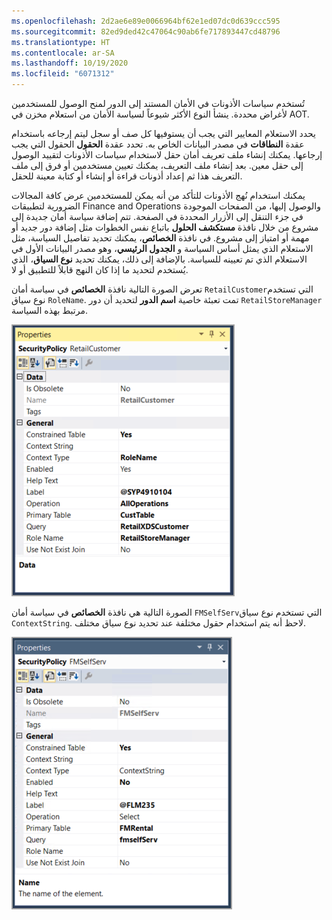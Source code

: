 ```yaml
---
ms.openlocfilehash: 2d2ae6e89e0066964bf62e1ed07dc0d639ccc595
ms.sourcegitcommit: 82ed9ded42c47064c90ab6fe717893447cd48796
ms.translationtype: HT
ms.contentlocale: ar-SA
ms.lasthandoff: 10/19/2020
ms.locfileid: "6071312"
---
```

تُستخدم سياسات الأذونات في الأمان المستند إلى الدور لمنح الوصول للمستخدمين لأغراض محددة. ينشأ النوع الأكثر شيوعاً لسياسة الأمان من استعلام مخزن في AOT.

يحدد الاستعلام المعايير التي يجب أن يستوفيها كل صف أو سجل ليتم إرجاعه باستخدام عقدة **النطاقات** في مصدر البيانات الخاص به. تحدد عقدة **الحقول** الحقول التي يجب إرجاعها. يمكنك إنشاء ملف تعريف أمان حقل لاستخدام سياسات الأذونات لتقييد الوصول إلى حقل معين. بعد إنشاء ملف التعريف، يمكنك تعيين مستخدمين أو فرق إلى ملف التعريف هذا ثم إعداد أذونات قراءة أو إنشاء أو كتابة معينة للحقل. 

يمكنك استخدام نُهج الأذونات للتأكد من أنه يمكن للمستخدمين عرض كافة المجالات الضرورية لتطبيقات Finance and Operations والوصول إليها، من الصفحات الموجودة في جزء التنقل إلى الأزرار المحددة في الصفحة. تتم إضافة سياسة أمان جديدة إلى مشروع من خلال نافذة **مستكشف الحلول** باتباع نفس الخطوات مثل إضافة دور جديد أو مهمة أو امتياز إلى مشروع. في نافذة **الخصائص**، يمكنك تحديد تفاصيل السياسة، مثل الاستعلام الذي يمثل أساس السياسة و **الجدول الرئيسي**، وهو مصدر البيانات الأول في الاستعلام الذي تم تعيينه للسياسة. بالإضافة إلى ذلك، يمكنك تحديد **نوع السياق**، الذي يُستخدم لتحديد ما إذا كان النهج قابلاً للتطبيق أو لا.

تعرض الصورة التالية نافذة **الخصائص** في سياسة أمان `RetailCustomer`التي تستخدم نوع سياق `RoleName`. تمت تعبئة خاصية **اسم الدور** لتحديد أن دور `RetailStoreManager` مرتبط بهذه السياسة.

[![نافذة خصائص سياسة أمان RetailCustomer.](../media/retail-policy.png)](../media/retail-policy.png#lightbox)

الصورة التالية هي نافذة **الخصائص** في سياسة أمان `FMSelfServ`التي تستخدم نوع سياق `ContextString`. لاحظ أنه يتم استخدام حقول مختلفة عند تحديد نوع سياق مختلف.

[![نافذة الخصائص لـ FMSelfServpolicy.](../media/fm-policy.png)](../media/fm-policy.png#lightbox)